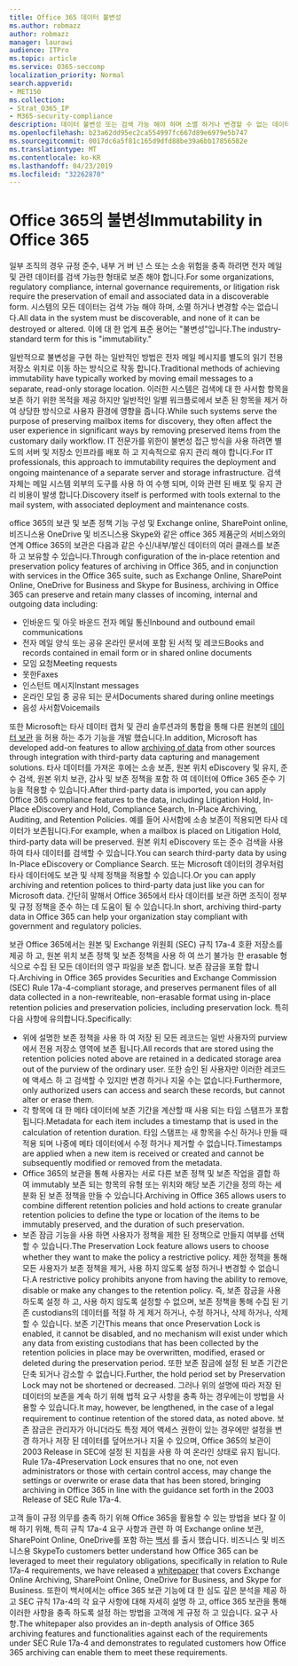 ```yaml
---
title: Office 365 데이터 불변성
ms.author: robmazz
author: robmazz
manager: laurawi
audience: ITPro
ms.topic: article
ms.service: O365-seccomp
localization_priority: Normal
search.appverid:
- MET150
ms.collection:
- Strat_O365_IP
- M365-security-compliance
description: 데이터 불변성 또는 검색 가능 해야 하며 소멸 하거나 변경할 수 없는 데이터를 정의 하 고 설명 합니다.
ms.openlocfilehash: b23a62dd95ec2ca554997fc667d89e6979e5b747
ms.sourcegitcommit: 0017dc6a5f81c165d9dfd88be39a6bb17856582e
ms.translationtype: MT
ms.contentlocale: ko-KR
ms.lasthandoff: 04/23/2019
ms.locfileid: "32262870"
---
```

# <a name="immutability-in-office-365"></a><span data-ttu-id="111a3-103">Office 365의 불변성</span><span class="sxs-lookup"><span data-stu-id="111a3-103">Immutability in Office 365</span></span>
<span data-ttu-id="111a3-104">일부 조직의 경우 규정 준수, 내부 거 버 넌 스 또는 소송 위험을 충족 하려면 전자 메일 및 관련 데이터를 검색 가능한 형태로 보존 해야 합니다.</span><span class="sxs-lookup"><span data-stu-id="111a3-104">For some organizations, regulatory compliance, internal governance requirements, or litigation risk require the preservation of email and associated data in a discoverable form.</span></span> <span data-ttu-id="111a3-105">시스템의 모든 데이터는 검색 가능 해야 하며, 소멸 하거나 변경할 수는 없습니다.</span><span class="sxs-lookup"><span data-stu-id="111a3-105">All data in the system must be discoverable, and none of it can be destroyed or altered.</span></span> <span data-ttu-id="111a3-106">이에 대 한 업계 표준 용어는 "불변성"입니다.</span><span class="sxs-lookup"><span data-stu-id="111a3-106">The industry-standard term for this is "immutability."</span></span> 

<span data-ttu-id="111a3-107">일반적으로 불변성을 구현 하는 일반적인 방법은 전자 메일 메시지를 별도의 읽기 전용 저장소 위치로 이동 하는 방식으로 작동 합니다.</span><span class="sxs-lookup"><span data-stu-id="111a3-107">Traditional methods of achieving immutability have typically worked by moving email messages to a separate, read-only storage location.</span></span> <span data-ttu-id="111a3-108">이러한 시스템은 검색에 대 한 사서함 항목을 보존 하기 위한 목적을 제공 하지만 일반적인 일별 워크플로에서 보존 된 항목을 제거 하 여 상당한 방식으로 사용자 환경에 영향을 줍니다.</span><span class="sxs-lookup"><span data-stu-id="111a3-108">While such systems serve the purpose of preserving mailbox items for discovery, they often affect the user experience in significant ways by removing preserved items from the customary daily workflow.</span></span> <span data-ttu-id="111a3-109">IT 전문가를 위한이 불변성 접근 방식을 사용 하려면 별도의 서버 및 저장소 인프라를 배포 하 고 지속적으로 유지 관리 해야 합니다.</span><span class="sxs-lookup"><span data-stu-id="111a3-109">For IT professionals, this approach to immutability requires the deployment and ongoing maintenance of a separate server and storage infrastructure.</span></span> <span data-ttu-id="111a3-110">검색 자체는 메일 시스템 외부의 도구를 사용 하 여 수행 되며, 이와 관련 된 배포 및 유지 관리 비용이 발생 합니다.</span><span class="sxs-lookup"><span data-stu-id="111a3-110">Discovery itself is performed with tools external to the mail system, with associated deployment and maintenance costs.</span></span>

<span data-ttu-id="111a3-111">office 365의 보관 및 보존 정책 기능 구성 및 Exchange online, SharePoint online, 비즈니스용 OneDrive 및 비즈니스용 Skype와 같은 office 365 제품군의 서비스와의 연계 Office 365의 보관은 다음과 같은 수신/내부/발신 데이터의 여러 클래스를 보존 하 고 보유할 수 있습니다.</span><span class="sxs-lookup"><span data-stu-id="111a3-111">Through configuration of the in-place retention and preservation policy features of archiving in Office 365, and in conjunction with services in the Office 365 suite, such as Exchange Online, SharePoint Online, OneDrive for Business and Skype for Business, archiving in Office 365 can preserve and retain many classes of incoming, internal and outgoing data including:</span></span>
- <span data-ttu-id="111a3-112">인바운드 및 아웃 바운드 전자 메일 통신</span><span class="sxs-lookup"><span data-stu-id="111a3-112">Inbound and outbound email communications</span></span>
- <span data-ttu-id="111a3-113">전자 메일 양식 또는 공유 온라인 문서에 포함 된 서적 및 레코드</span><span class="sxs-lookup"><span data-stu-id="111a3-113">Books and records contained in email form or in shared online documents</span></span>
- <span data-ttu-id="111a3-114">모임 요청</span><span class="sxs-lookup"><span data-stu-id="111a3-114">Meeting requests</span></span>
- <span data-ttu-id="111a3-115">못한</span><span class="sxs-lookup"><span data-stu-id="111a3-115">Faxes</span></span>
- <span data-ttu-id="111a3-116">인스턴트 메시지</span><span class="sxs-lookup"><span data-stu-id="111a3-116">Instant messages</span></span>
- <span data-ttu-id="111a3-117">온라인 모임 중 공유 되는 문서</span><span class="sxs-lookup"><span data-stu-id="111a3-117">Documents shared during online meetings</span></span>
- <span data-ttu-id="111a3-118">음성 사서함</span><span class="sxs-lookup"><span data-stu-id="111a3-118">Voicemails</span></span>

<span data-ttu-id="111a3-119">또한 Microsoft는 타사 데이터 캡처 및 관리 솔루션과의 통합을 통해 다른 원본의 [데이터 보관](https://support.office.com/article/Archiving-third-party-data-in-Office-365-0ce338d5-3666-4a18-86ab-c6910ff408cc) 을 허용 하는 추가 기능을 개발 했습니다.</span><span class="sxs-lookup"><span data-stu-id="111a3-119">In addition, Microsoft has developed add-on features to allow [archiving of data](https://support.office.com/article/Archiving-third-party-data-in-Office-365-0ce338d5-3666-4a18-86ab-c6910ff408cc) from other sources through integration with third-party data capturing and management solutions.</span></span> <span data-ttu-id="111a3-120">타사 데이터를 가져온 후에는 소송 보존, 원본 위치 eDiscovery 및 유지, 준수 검색, 원본 위치 보관, 감사 및 보존 정책을 포함 하 여 데이터에 Office 365 준수 기능을 적용할 수 있습니다.</span><span class="sxs-lookup"><span data-stu-id="111a3-120">After third-party data is imported, you can apply Office 365 compliance features to the data, including Litigation Hold, In-Place eDiscovery and Hold, Compliance Search, In-Place Archiving, Auditing, and Retention Policies.</span></span> <span data-ttu-id="111a3-121">예를 들어 사서함에 소송 보존이 적용되면 타사 데이터가 보존됩니다.</span><span class="sxs-lookup"><span data-stu-id="111a3-121">For example, when a mailbox is placed on Litigation Hold, third-party data will be preserved.</span></span> <span data-ttu-id="111a3-122">원본 위치 eDiscovery 또는 준수 검색을 사용하여 타사 데이터를 검색할 수 있습니다.</span><span class="sxs-lookup"><span data-stu-id="111a3-122">You can search third-party data by using In-Place eDiscovery or Compliance Search.</span></span> <span data-ttu-id="111a3-123">또는 Microsoft 데이터의 경우처럼 타사 데이터에도 보관 및 삭제 정책을 적용할 수 있습니다.</span><span class="sxs-lookup"><span data-stu-id="111a3-123">Or you can apply archiving and retention polices to third-party data just like you can for Microsoft data.</span></span> <span data-ttu-id="111a3-124">간단히 말해서 Office 365에서 타사 데이터를 보관 하면 조직이 정부 및 규정 정책을 준수 하는 데 도움이 될 수 있습니다.</span><span class="sxs-lookup"><span data-stu-id="111a3-124">In short, archiving third-party data in Office 365 can help your organization stay compliant with government and regulatory policies.</span></span>

<span data-ttu-id="111a3-125">보관 Office 365에서는 원본 및 Exchange 위원회 (SEC) 규칙 17a-4 호환 저장소를 제공 하 고, 원본 위치 보존 정책 및 보존 정책을 사용 하 여 쓰기 불가능 한 erasable 형식으로 수집 된 모든 데이터의 영구 파일을 보존 합니다. 보존 잠금을 포함 합니다.</span><span class="sxs-lookup"><span data-stu-id="111a3-125">Archiving in Office 365 provides Securities and Exchange Commission (SEC) Rule 17a-4-compliant storage, and preserves permanent files of all data collected in a non-rewriteable, non-erasable format using in-place retention policies and preservation policies, including preservation lock.</span></span> <span data-ttu-id="111a3-126">특히 다음 사항에 유의합니다.</span><span class="sxs-lookup"><span data-stu-id="111a3-126">Specifically:</span></span>
- <span data-ttu-id="111a3-127">위에 설명한 보존 정책을 사용 하 여 저장 된 모든 레코드는 일반 사용자의 purview에서 전용 저장소 영역에 보존 됩니다.</span><span class="sxs-lookup"><span data-stu-id="111a3-127">All records that are stored using the retention policies noted above are retained in a dedicated storage area out of the purview of the ordinary user.</span></span> <span data-ttu-id="111a3-128">또한 승인 된 사용자만 이러한 레코드에 액세스 하 고 검색할 수 있지만 변경 하거나 지울 수는 없습니다.</span><span class="sxs-lookup"><span data-stu-id="111a3-128">Furthermore, only authorized users can access and search these records, but cannot alter or erase them.</span></span>
- <span data-ttu-id="111a3-129">각 항목에 대 한 메타 데이터에 보존 기간을 계산할 때 사용 되는 타임 스탬프가 포함 됩니다.</span><span class="sxs-lookup"><span data-stu-id="111a3-129">Metadata for each item includes a timestamp that is used in the calculation of retention duration.</span></span> <span data-ttu-id="111a3-130">타임 스탬프는 새 항목을 수신 하거나 만들 때 적용 되며 나중에 메타 데이터에서 수정 하거나 제거할 수 없습니다.</span><span class="sxs-lookup"><span data-stu-id="111a3-130">Timestamps are applied when a new item is received or created and cannot be subsequently modified or removed from the metadata.</span></span>
- <span data-ttu-id="111a3-131">Office 365의 보관을 통해 사용자는 서로 다른 보존 정책 및 보존 작업을 결합 하 여 immutably 보존 되는 항목의 유형 또는 위치와 해당 보존 기간을 정의 하는 세분화 된 보존 정책을 만들 수 있습니다.</span><span class="sxs-lookup"><span data-stu-id="111a3-131">Archiving in Office 365 allows users to combine different retention policies and hold actions to create granular retention policies to define the type or location of the items to be immutably preserved, and the duration of such preservation.</span></span>
- <span data-ttu-id="111a3-132">보존 잠금 기능을 사용 하면 사용자가 정책을 제한 된 정책으로 만들지 여부를 선택할 수 있습니다.</span><span class="sxs-lookup"><span data-stu-id="111a3-132">The Preservation Lock feature allows users to choose whether they want to make the policy a restrictive policy.</span></span> <span data-ttu-id="111a3-133">제한 정책을 통해 모든 사용자가 보존 정책을 제거, 사용 하지 않도록 설정 하거나 변경할 수 없습니다.</span><span class="sxs-lookup"><span data-stu-id="111a3-133">A restrictive policy prohibits anyone from having the ability to remove, disable or make any changes to the retention policy.</span></span> <span data-ttu-id="111a3-134">즉, 보존 잠금을 사용 하도록 설정 하 고, 사용 하지 않도록 설정할 수 없으며, 보존 정책을 통해 수집 된 기존 custodians의 데이터를 적절 하 게 제거 하거나, 수정 하거나, 삭제 하거나, 삭제할 수 있습니다. 보존 기간</span><span class="sxs-lookup"><span data-stu-id="111a3-134">This means that once Preservation Lock is enabled, it cannot be disabled, and no mechanism will exist under which any data from existing custodians that has been collected by the retention policies in place may be overwritten, modified, erased or deleted during the preservation period.</span></span> <span data-ttu-id="111a3-135">또한 보존 잠금에 설정 된 보존 기간은 단축 되거나 감소할 수 없습니다.</span><span class="sxs-lookup"><span data-stu-id="111a3-135">Further, the hold period set by Preservation Lock may not be shortened or decreased.</span></span> <span data-ttu-id="111a3-136">그러나 위의 설명에 따라 저장 된 데이터의 보존을 계속 하기 위해 법적 요구 사항을 충족 하는 경우에는이 방법을 사용할 수 있습니다.</span><span class="sxs-lookup"><span data-stu-id="111a3-136">It may, however, be lengthened, in the case of a legal requirement to continue retention of the stored data, as noted above.</span></span> <span data-ttu-id="111a3-137">보존 잠금은 관리자가 아니더라도 특정 제어 액세스 권한이 있는 경우에만 설정을 변경 하거나 저장 된 데이터를 덮어쓰거나 지울 수 있으며, Office 365의 보관이 2003 Release in SEC에 설정 된 지침을 사용 하 여 온라인 상태로 유지 됩니다. Rule 17a-4</span><span class="sxs-lookup"><span data-stu-id="111a3-137">Preservation Lock ensures that no one, not even administrators or those with certain control access, may change the settings or overwrite or erase data that has been stored, bringing archiving in Office 365 in line with the guidance set forth in the 2003 Release of SEC Rule 17a-4.</span></span>

<span data-ttu-id="111a3-138">고객 들이 규정 의무를 충족 하기 위해 Office 365을 활용할 수 있는 방법을 보다 잘 이해 하기 위해, 특히 규칙 17a-4 요구 사항과 관련 하 여 Exchange online 보관, SharePoint Online, OneDrive를 포함 하는 [백서](https://go.microsoft.com/fwlink/?linkid=830440) 를 출시 했습니다. 비즈니스 및 비즈니스용 Skype</span><span class="sxs-lookup"><span data-stu-id="111a3-138">To customers better understand how Office 365 can be leveraged to meet their regulatory obligations, specifically in relation to Rule 17a-4 requirements, we have released a [whitepaper](https://go.microsoft.com/fwlink/?linkid=830440) that covers Exchange Online Archiving, SharePoint Online, OneDrive for Business, and Skype for Business.</span></span> <span data-ttu-id="111a3-139">또한이 백서에서는 office 365 보관 기능에 대 한 심도 깊은 분석을 제공 하 고 SEC 규칙 17a-4의 각 요구 사항에 대해 자세히 설명 하 고, office 365 보관을 통해 이러한 사항을 충족 하도록 설정 하는 방법을 고객에 게 규정 하 고 있습니다. 요구 사항.</span><span class="sxs-lookup"><span data-stu-id="111a3-139">The whitepaper also provides an in-depth analysis of Office 365 archiving features and functionalities against each of the requirements under SEC Rule 17a-4 and demonstrates to regulated customers how Office 365 archiving can enable them to meet these requirements.</span></span>